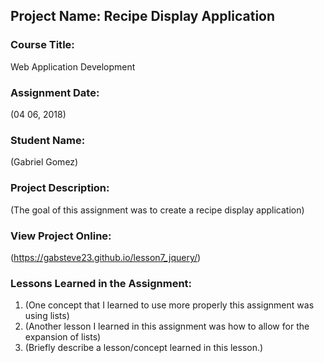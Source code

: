 ## Project Name:  Recipe Display Application

### Course Title:
Web Application Development

### Assignment Date:  
(04 06, 2018)

### Student Name:  
(Gabriel Gomez)

### Project Description:
(The goal of this assignment was to create a recipe display application)

### View Project Online:
(https://gabsteve23.github.io/lesson7_jquery/)

### Lessons Learned in the Assignment:
1. (One concept that I learned to use more properly this assignment was using lists)
2. (Another lesson I learned in this assignment was how to allow for the expansion of lists)
3. (Briefly describe a lesson/concept learned in this lesson.)

